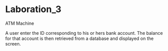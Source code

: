 # Laboration_3

ATM Machine

A user enter the ID corresponding to his or hers bank account. 
The balance for that account is then retrieved from a database and displayed on the screen.
